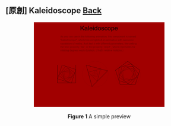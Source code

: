 ## [原創] Kaleidoscope [Back](./../post.md)

<p align="center"><img width="70%" src="./preview.png" alt="draw in javascript" /></p>
<p align="center"><strong>Figure 1</strong> A simple preview</p>
